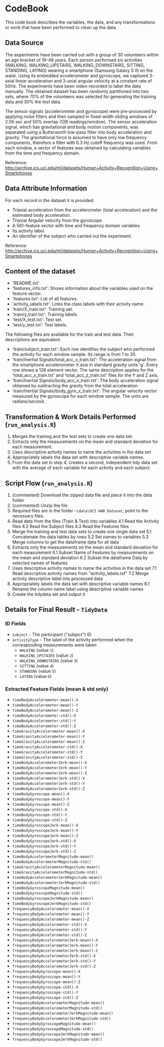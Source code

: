 # CodeBook

This code book describes the variables, the data, and any transformations or work that have been performed to clean up the data.

## Data Source

The experiments have been carried out with a group of 30 volunteers within an age bracket of 19-48 years. Each person performed six activities (WALKING, WALKING_UPSTAIRS, WALKING_DOWNSTAIRS, SITTING, STANDING, LAYING) wearing a smartphone (Samsung Galaxy S II) on the waist. Using its embedded accelerometer and gyroscope, we captured 3-axial linear acceleration and 3-axial angular velocity at a constant rate of 50Hz. The experiments have been video-recorded to label the data manually. The obtained dataset has been randomly partitioned into two sets, where 70% of the volunteers was selected for generating the training data and 30% the test data.

The sensor signals (accelerometer and gyroscope) were pre-processed by applying noise filters and then sampled in fixed-width sliding windows of 2.56 sec and 50% overlap (128 readings/window). The sensor acceleration signal, which has gravitational and body motion components, was separated using a Butterworth low-pass filter into body acceleration and gravity. The gravitational force is assumed to have only low frequency components, therefore a filter with 0.3 Hz cutoff frequency was used. From each window, a vector of features was obtained by calculating variables from the time and frequency domain.

Reference: http://archive.ics.uci.edu/ml/datasets/Human+Activity+Recognition+Using+Smartphones

## Data Attribute Information

For each record in the dataset it is provided:
* Triaxial acceleration from the accelerometer (total acceleration) and the estimated body acceleration.
* Triaxial Angular velocity from the gyroscope.
* A 561-feature vector with time and frequency domain variables.
* Its activity label.
* An identifier of the subject who carried out the experiment. 

Reference: http://archive.ics.uci.edu/ml/datasets/Human+Activity+Recognition+Using+Smartphones

## Content of the dataset

* 'README.txt'
* 'features_info.txt': Shows information about the variables used on the feature vector.
* 'features.txt': List of all features.
* 'activity_labels.txt': Links the class labels with their activity name.
* 'train/X_train.txt': Training set.
* 'train/y_train.txt': Training labels.
* 'test/X_test.txt': Test set.
* 'test/y_test.txt': Test labels.

The following files are available for the train and test data. Their descriptions are equivalent. 
* 'train/subject_train.txt': Each row identifies the subject who performed the activity for each window sample. Its range is from 1 to 30. 
* 'train/Inertial Signals/total_acc_x_train.txt': The acceleration signal from the smartphone accelerometer X axis in standard gravity units 'g'. Every row shows a 128 element vector. The same description applies for the 'total_acc_x_train.txt' and 'total_acc_z_train.txt' files for the Y and Z axis. 
* 'train/Inertial Signals/body_acc_x_train.txt': The body acceleration signal obtained by subtracting the gravity from the total acceleration. 
* 'train/Inertial Signals/body_gyro_x_train.txt': The angular velocity vector measured by the gyroscope for each window sample. The units are radians/second. 

## Transformation & Work Details Performed (```run_analysis.R```)

1. Merges the training and the test sets to create one data set.
2. Extracts only the measurements on the mean and standard deviation for each measurement. 
3. Uses descriptive activity names to name the activities in the data set
4. Appropriately labels the data set with descriptive variable names. 
5. From the data set in step 4, creates a second, independent tidy data set with the average of each variable for each activity and each subject.

## Script Flow (```run_analysis.R```)

1. (commented) Download the zipped data file and place it into the data folder 
2. (commented) Unzip the file 
3. Required files are in the folder `~\data\UCI HAR Dataset`, point to the necessary files. 
4. Read data from the files (Train & Test) into variables
	4.1 Read the Activity files
	4.2 Read the Subject files
	4.3 Read the Features files
5. Merge the training and test data sets to create one single data set
	5.1 Concatenate the data tables by rows
	5.2 Set names to variables
	5.3 Merge columns to get the dataframe data for all data
6. Extracts only the measurements on the mean and standard deviation for each measurement
	6.1 Subset Name of Features by measurements on the mean and standard deviation
	6.2 Subset the dataframe Data by selected names of features
7. Uses descriptive activity names to name the activities in the data set
	7.1 Read descriptive activity names from "activity_labels.txt"
	7.2 Merge activity descriptive label into processed data
8. Appropriately labels the data set with descriptive variable names
	8.1 Rename the column name label using descriptive variable names
9. Create the tidydata set and output it

## Details for Final Result - ```TidyData```

### ID Fields

* `subject` - The participant ("subject") ID
* `activityType` - The label of the activity performed when the corresponding measurements were taken
	* `WALKING` (value `1`)
	* `WALKING_UPSTAIRS` (value `2`)
	* `WALKING_DOWNSTAIRS` (value `3`)
	* `SITTING` (value `4`)
	* `STANDING` (value `5`)
	* `LAYING` (value `6`)

### Extracted Feature Fields (mean & std only)

* `timeBodyAccelerometer-mean()-X`
* `timeBodyAccelerometer-mean()-Y`
* `timeBodyAccelerometer-mean()-Z`
* `timeBodyAccelerometer-std()-X`
* `timeBodyAccelerometer-std()-Y`
* `timeBodyAccelerometer-std()-Z`
* `timeGravityAccelerometer-mean()-X`
* `timeGravityAccelerometer-mean()-Y`
* `timeGravityAccelerometer-mean()-Z`
* `timeGravityAccelerometer-std()-X`
* `timeGravityAccelerometer-std()-Y`
* `timeGravityAccelerometer-std()-Z`
* `timeBodyAccelerometerJerk-mean()-X`
* `timeBodyAccelerometerJerk-mean()-Y`
* `timeBodyAccelerometerJerk-mean()-Z`
* `timeBodyAccelerometerJerk-std()-X`
* `timeBodyAccelerometerJerk-std()-Y`
* `timeBodyAccelerometerJerk-std()-Z`
* `timeBodyGyroscope-mean()-X`
* `timeBodyGyroscope-mean()-Y`
* `timeBodyGyroscope-mean()-Z`
* `timeBodyGyroscope-std()-X`
* `timeBodyGyroscope-std()-Y`
* `timeBodyGyroscope-std()-Z`
* `timeBodyGyroscopeJerk-mean()-X`
* `timeBodyGyroscopeJerk-mean()-Y`
* `timeBodyGyroscopeJerk-mean()-Z`
* `timeBodyGyroscopeJerk-std()-X`
* `timeBodyGyroscopeJerk-std()-Y`
* `timeBodyGyroscopeJerk-std()-Z`
* `timeBodyAccelerometerMagnitude-mean()`
* `timeBodyAccelerometerMagnitude-std()`
* `timeGravityAccelerometerMagnitude-mean()`
* `timeGravityAccelerometerMagnitude-std()`
* `timeBodyAccelerometerJerkMagnitude-mean()`
* `timeBodyAccelerometerJerkMagnitude-std()`
* `timeBodyGyroscopeMagnitude-mean()`
* `timeBodyGyroscopeMagnitude-std()`
* `timeBodyGyroscopeJerkMagnitude-mean()`
* `timeBodyGyroscopeJerkMagnitude-std()`
* `frequencyBodyAccelerometer-mean()-X`
* `frequencyBodyAccelerometer-mean()-Y`
* `frequencyBodyAccelerometer-mean()-Z`
* `frequencyBodyAccelerometer-std()-X`
* `frequencyBodyAccelerometer-std()-Y`
* `frequencyBodyAccelerometer-std()-Z`
* `frequencyBodyAccelerometerJerk-mean()-X`
* `frequencyBodyAccelerometerJerk-mean()-Y`
* `frequencyBodyAccelerometerJerk-mean()-Z`
* `frequencyBodyAccelerometerJerk-std()-X`
* `frequencyBodyAccelerometerJerk-std()-Y`
* `frequencyBodyAccelerometerJerk-std()-Z`
* `frequencyBodyGyroscope-mean()-X`
* `frequencyBodyGyroscope-mean()-Y`
* `frequencyBodyGyroscope-mean()-Z`
* `frequencyBodyGyroscope-std()-X`
* `frequencyBodyGyroscope-std()-Y`
* `frequencyBodyGyroscope-std()-Z`
* `frequencyBodyAccelerometerMagnitude-mean()`
* `frequencyBodyAccelerometerMagnitude-std()`
* `frequencyBodyAccelerometerJerkMagnitude-mean()` 
* `frequencyBodyAccelerometerJerkMagnitude-std()`
* `frequencyBodyGyroscopeMagnitude-mean()`
* `frequencyBodyGyroscopeMagnitude-std()`
* `frequencyBodyGyroscopeJerkMagnitude-mean()`
* `frequencyBodyGyroscopeJerkMagnitude-std()`
